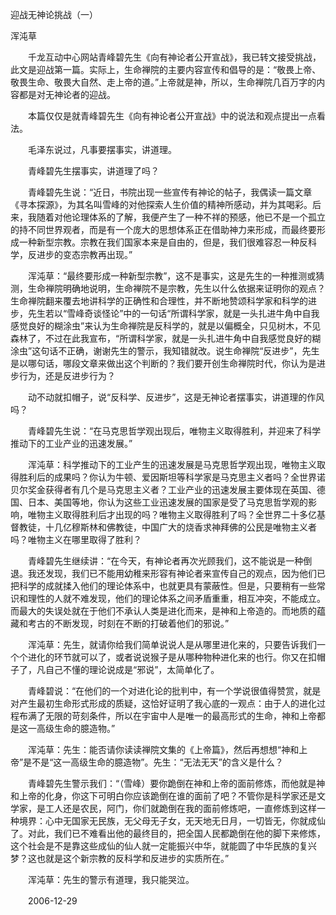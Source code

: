 迎战无神论挑战（一）

浑沌草


　　千龙互动中心网站青峰碧先生《向有神论者公开宣战》，我已转文接受挑战，此文是迎战第一篇。实际上，生命禅院的主要内容宣传和倡导的是：“敬畏上帝、敬畏生命、敬畏大自然、走上帝的道。”上帝就是神，所以，生命禅院几百万字的内容都是对无神论者的迎战。

　　本篇仅仅是就青峰碧先生《向有神论者公开宣战》中的说法和观点提出一点看法。

　　毛泽东说过，凡事要摆事实，讲道理。

　　青峰碧先生摆事实，讲道理了吗？

　　青峰碧先生说：“近日，书院出现一些宣传有神论的帖子，我偶读一篇文章《寻本探源》，为其名叫雪峰的对他探索人生价值的精神所感动，并为其喝彩。后来，我随着对他论理体系的了解，我便产生了一种不祥的预感，他已不是一个孤立的持不同世界观者，而是有一个庞大的思想体系正在借助神力来形成，而最终要形成一种新型宗教。宗教在我们国家本来是自由的，但是，我们很难容忍一种反科学，反进步的变态宗教再出现。”

　　浑沌草：“最终要形成一种新型宗教”，这不是事实，这是先生的一种推测或猜测，生命禅院明确地说明，生命禅院不是宗教，先生以什么依据来证明你的观点？生命禅院翻来覆去地讲科学的正确性和合理性，并不断地赞颂科学家和科学的进步，先生若以“雪峰奇谈怪论”中的一句话“所谓科学家，就是一头扎进牛角中自我感觉良好的糊涂虫”来认为生命禅院是反科学的，就是以偏概全，只见树木，不见森林了，不过在此我宣布，“所谓科学家，就是一头扎进牛角中自我感觉良好的糊涂虫”这句话不正确，谢谢先生的警示，我知错就改。说生命禅院“反进步”，先生是以哪句话，哪段文章来做出这个判断的？我们要开创生命禅院时代，你认为是进步行为，还是反进步行为？

　　动不动就扣帽子，说“反科学、反进步”，这是无神论者摆事实，讲道理的作风吗？

　　青峰碧先生说：“在马克思哲学观出现后，唯物主义取得胜利，并迎来了科学推动下的工业产业的迅速发展。”

　　浑沌草：科学推动下的工业产生的迅速发展是马克思哲学观出现，唯物主义取得胜利后的成果吗？你认为牛顿、爱因斯坦等科学家是马克思主义者吗？全世界诺贝尔奖金获得者有几个是马克思主义者？工业产业的迅速发展主要体现在英国、德国、日本、美国等地，你认为这些工业迅速发展的国家是受了马克思哲学观的影响，唯物主义取得胜利后才出现的吗？唯物主义取得胜利了吗？全世界二十多亿基督教徒，十几亿穆斯林和佛教徒，中国广大的烧香求神拜佛的公民是唯物主义者吗？唯物主义在哪里取得了胜利？

　　青峰碧先生继续讲：“在今天，有神论者再次光顾我们，这不能说是一种倒退。我还发现，我们已不能用幼稚来形容有神论者来宣传自己的观点，因为他们已把科学的成就揉入他们的理论体系中，也就更具有蒙蔽性。但是，只要稍有一些常识和理性的人就不难发现，他们的理论体系之间矛盾重重，相互冲突，不能成立。而最大的失误处就在于他们不承认人类是进化而来，是神和上帝造的。而地质的蕴藏和考古的不断发现，时刻在不断的打破着他们的邪说。”

　　浑沌草：先生，就请你给我们简单说说人是从哪里进化来的，只要告诉我们一个个进化的环节就可以了，或者说说猴子是从哪种物种进化来的也行。你又在扣帽子了，凡自己不懂的理论说成是“邪说”，太简单化了。

　　青峰碧说：“在他们的一个对进化论的批判中，有一个学说很值得赞赏，就是对产生最初生命形式形成的质疑，这恰好证明了我心底的一观点：由于人的进化过程布满了无限的苛刻条件，所以在宇宙中人是唯一的最高形式的生命，神和上帝都是这一高级生命的臆造物。”

　　浑沌草：先生：能否请你读读禅院文集的《上帝篇》，然后再想想“神和上帝”是不是“这一高级生命的臆造物”。先生：“无法无天”的含义是什么？

　　青峰碧先生警示我们：“（雪峰）要你跪倒在神和上帝的面前修炼，而他就是神和上帝的化身，你这下可明白你应该跪倒在谁的面前了吧？不管你是科学家还是文学家，是工人还是农民，阿门，你们就跪倒在我的面前修炼吧，一直修炼到这样一种境界：心中无国家无民族，无父母无子女，无天地无日月，一切皆无，你就成仙了。对此，我们已不难看出他的最终目的，把全国人民都跪倒在他的脚下来修炼，这个社会是不是靠这些成仙的仙人就一定能振兴中华，就能圆了中华民族的复兴梦？这也就是这个新宗教的反科学和反进步的实质所在。”

　　浑沌草：先生的警示有道理，我只能哭泣。

　　2006-12-29



